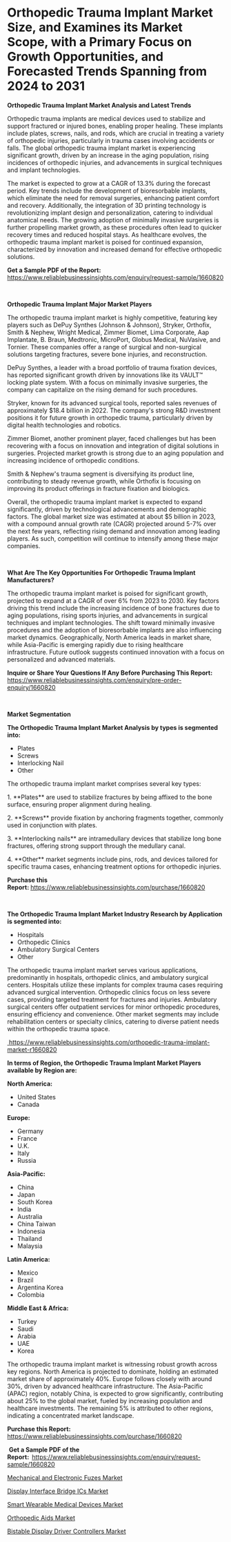 <p><h1>Orthopedic Trauma Implant Market Size, and Examines its Market Scope, with a Primary Focus on Growth Opportunities, and Forecasted Trends Spanning from 2024 to 2031</h1></p><p><strong>Orthopedic Trauma Implant Market Analysis and Latest Trends</strong></p>
<p><p>Orthopedic trauma implants are medical devices used to stabilize and support fractured or injured bones, enabling proper healing. These implants include plates, screws, nails, and rods, which are crucial in treating a variety of orthopedic injuries, particularly in trauma cases involving accidents or falls. The global orthopedic trauma implant market is experiencing significant growth, driven by an increase in the aging population, rising incidences of orthopedic injuries, and advancements in surgical techniques and implant technologies.</p><p>The market is expected to grow at a CAGR of 13.3% during the forecast period. Key trends include the development of bioresorbable implants, which eliminate the need for removal surgeries, enhancing patient comfort and recovery. Additionally, the integration of 3D printing technology is revolutionizing implant design and personalization, catering to individual anatomical needs. The growing adoption of minimally invasive surgeries is further propelling market growth, as these procedures often lead to quicker recovery times and reduced hospital stays. As healthcare evolves, the orthopedic trauma implant market is poised for continued expansion, characterized by innovation and increased demand for effective orthopedic solutions.</p></p>
<p><strong>Get a Sample PDF of the Report:&nbsp;</strong> <a href="https://www.reliablebusinessinsights.com/enquiry/request-sample/1660820?utm_campaign=1119&utm_medium=2&utm_source=Github&utm_content=ia&utm_term=26102024&utm_id=orthopedic-trauma-implant">https://www.reliablebusinessinsights.com/enquiry/request-sample/1660820</a></p>
<p>&nbsp;</p>
<p><strong>Orthopedic Trauma Implant Major Market Players</strong></p>
<p><p>The orthopedic trauma implant market is highly competitive, featuring key players such as DePuy Synthes (Johnson & Johnson), Stryker, Orthofix, Smith & Nephew, Wright Medical, Zimmer Biomet, Lima Corporate, Aap Implantate, B. Braun, Medtronic, MicroPort, Globus Medical, NuVasive, and Tornier. These companies offer a range of surgical and non-surgical solutions targeting fractures, severe bone injuries, and reconstruction.</p><p>DePuy Synthes, a leader with a broad portfolio of trauma fixation devices, has reported significant growth driven by innovations like its VAULT™ locking plate system. With a focus on minimally invasive surgeries, the company can capitalize on the rising demand for such procedures.</p><p>Stryker, known for its advanced surgical tools, reported sales revenues of approximately $18.4 billion in 2022. The company's strong R&D investment positions it for future growth in orthopedic trauma, particularly driven by digital health technologies and robotics.</p><p>Zimmer Biomet, another prominent player, faced challenges but has been recovering with a focus on innovation and integration of digital solutions in surgeries. Projected market growth is strong due to an aging population and increasing incidence of orthopedic conditions.</p><p>Smith & Nephew's trauma segment is diversifying its product line, contributing to steady revenue growth, while Orthofix is focusing on improving its product offerings in fracture fixation and biologics. </p><p>Overall, the orthopedic trauma implant market is expected to expand significantly, driven by technological advancements and demographic factors. The global market size was estimated at about $5 billion in 2023, with a compound annual growth rate (CAGR) projected around 5-7% over the next few years, reflecting rising demand and innovation among leading players. As such, competition will continue to intensify among these major companies.</p></p>
<p>&nbsp;</p>
<p><strong>What Are The Key Opportunities For Orthopedic Trauma Implant Manufacturers?</strong></p>
<p><p>The orthopedic trauma implant market is poised for significant growth, projected to expand at a CAGR of over 6% from 2023 to 2030. Key factors driving this trend include the increasing incidence of bone fractures due to aging populations, rising sports injuries, and advancements in surgical techniques and implant technologies. The shift toward minimally invasive procedures and the adoption of bioresorbable implants are also influencing market dynamics. Geographically, North America leads in market share, while Asia-Pacific is emerging rapidly due to rising healthcare infrastructure. Future outlook suggests continued innovation with a focus on personalized and advanced materials.</p></p>
<p><strong>Inquire or Share Your Questions If Any Before Purchasing This Report:</strong> <a href="https://www.reliablebusinessinsights.com/enquiry/pre-order-enquiry/1660820?utm_campaign=1119&utm_medium=2&utm_source=Github&utm_content=ia&utm_term=26102024&utm_id=orthopedic-trauma-implant">https://www.reliablebusinessinsights.com/enquiry/pre-order-enquiry/1660820</a></p>
<p>&nbsp;</p>
<p><strong>Market Segmentation</strong></p>
<p><strong>The Orthopedic Trauma Implant Market Analysis by types is segmented into:</strong></p>
<p><ul><li>Plates</li><li>Screws</li><li>Interlocking Nail</li><li>Other</li></ul></p>
<p><p>The orthopedic trauma implant market comprises several key types: </p><p>1. **Plates** are used to stabilize fractures by being affixed to the bone surface, ensuring proper alignment during healing. </p><p>2. **Screws** provide fixation by anchoring fragments together, commonly used in conjunction with plates. </p><p>3. **Interlocking nails** are intramedullary devices that stabilize long bone fractures, offering strong support through the medullary canal. </p><p>4. **Other** market segments include pins, rods, and devices tailored for specific trauma cases, enhancing treatment options for orthopedic injuries.</p></p>
<p><strong>Purchase this Report:&nbsp;</strong><a href="https://www.reliablebusinessinsights.com/purchase/1660820?utm_campaign=1119&utm_medium=2&utm_source=Github&utm_content=ia&utm_term=26102024&utm_id=orthopedic-trauma-implant">https://www.reliablebusinessinsights.com/purchase/1660820</a></p>
<p>&nbsp;</p>
<p><strong>The Orthopedic Trauma Implant Market Industry Research by Application is segmented into:</strong></p>
<p><ul><li>Hospitals</li><li>Orthopedic Clinics</li><li>Ambulatory Surgical Centers</li><li>Other</li></ul></p>
<p><p>The orthopedic trauma implant market serves various applications, predominantly in hospitals, orthopedic clinics, and ambulatory surgical centers. Hospitals utilize these implants for complex trauma cases requiring advanced surgical intervention. Orthopedic clinics focus on less severe cases, providing targeted treatment for fractures and injuries. Ambulatory surgical centers offer outpatient services for minor orthopedic procedures, ensuring efficiency and convenience. Other market segments may include rehabilitation centers or specialty clinics, catering to diverse patient needs within the orthopedic trauma space.</p></p>
<p><a href="https://www.reliablebusinessinsights.com/orthopedic-trauma-implant-market-r1660820?utm_campaign=1119&utm_medium=2&utm_source=Github&utm_content=ia&utm_term=26102024&utm_id=orthopedic-trauma-implant">&nbsp;https://www.reliablebusinessinsights.com/orthopedic-trauma-implant-market-r1660820</a></p>
<p><strong>In terms of Region, the Orthopedic Trauma Implant Market Players available by Region are:</strong></p>
<p>
    <p> <strong> North America: </strong>
        <ul>
            <li>United States</li>
            <li>Canada</li>
        </ul>
        </p> 
    <p> <strong> Europe: </strong>
        <ul>
            <li>Germany</li>
            <li>France</li>
            <li>U.K.</li>
            <li>Italy</li>
            <li>Russia</li>
        </ul>
        </p> 
    <p> <strong> Asia-Pacific: </strong>
        <ul>
            <li>China</li>
            <li>Japan</li>
            <li>South Korea</li>
            <li>India</li>
            <li>Australia</li>
            <li>China Taiwan</li>
            <li>Indonesia</li>
            <li>Thailand</li>
            <li>Malaysia</li>
        </ul>
        </p> 
    <p> <strong> Latin America: </strong>
        <ul>
            <li>Mexico</li>
            <li>Brazil</li>
            <li>Argentina Korea</li>
            <li>Colombia</li>
        </ul>
        </p> 
    <p> <strong> Middle East & Africa: </strong>
        <ul>
            <li>Turkey</li>
            <li>Saudi</li>
            <li>Arabia</li>
            <li>UAE</li>
            <li>Korea</li>
        </ul>
    </p>
    </p>
<p><p>The orthopedic trauma implant market is witnessing robust growth across key regions. North America is projected to dominate, holding an estimated market share of approximately 40%. Europe follows closely with around 30%, driven by advanced healthcare infrastructure. The Asia-Pacific (APAC) region, notably China, is expected to grow significantly, contributing about 25% to the global market, fueled by increasing population and healthcare investments. The remaining 5% is attributed to other regions, indicating a concentrated market landscape.</p></p>
<p><strong>Purchase this Report: </strong><a href="https://www.reliablebusinessinsights.com/purchase/1660820?utm_campaign=1119&utm_medium=2&utm_source=Github&utm_content=ia&utm_term=26102024&utm_id=orthopedic-trauma-implant">https://www.reliablebusinessinsights.com/purchase/1660820</a></p>
<p>&nbsp;<strong>Get a Sample PDF of the Report:&nbsp;&nbsp;</strong><a href="https://www.reliablebusinessinsights.com/enquiry/request-sample/1660820?utm_campaign=1119&utm_medium=2&utm_source=Github&utm_content=ia&utm_term=26102024&utm_id=orthopedic-trauma-implant">https://www.reliablebusinessinsights.com/enquiry/request-sample/1660820</a></p>
<p><strong></strong></p>
<p><p><a href="https://issuu.com/reportprime-2/docs/mechanical-and-electronic-fuzes-mar_43f589175a063a?utm_campaign=1119&utm_medium=2&utm_source=Github&utm_content=ia&utm_term=26102024&utm_id=orthopedic-trauma-implant">Mechanical and Electronic Fuzes Market</a></p><p><a href="https://github.com/fendtankandh/Market-Research-Report-List-1/blob/main/display-interface-bridge-ics-market.md?utm_campaign=1119&utm_medium=2&utm_source=Github&utm_content=ia&utm_term=26102024&utm_id=orthopedic-trauma-implant">Display Interface Bridge ICs Market</a></p><p><a href="https://www.linkedin.com/pulse/global-perspectives-smart-wearable-medical-devices-market-g4mwf?utm_campaign=1119&utm_medium=2&utm_source=Github&utm_content=ia&utm_term=26102024&utm_id=orthopedic-trauma-implant">Smart Wearable Medical Devices Market</a></p><p><a href="https://www.linkedin.com/pulse/strategic-forecast-orthopedic-aids-market-growth-trends-flqyf?utm_campaign=1119&utm_medium=2&utm_source=Github&utm_content=ia&utm_term=26102024&utm_id=orthopedic-trauma-implant">Orthopedic Aids Market</a></p><p><a href="https://github.com/catusaesianou/Market-Research-Report-List-1/blob/main/bistable-display-driver-controllers-market.md?utm_campaign=1119&utm_medium=2&utm_source=Github&utm_content=ia&utm_term=26102024&utm_id=orthopedic-trauma-implant">Bistable Display Driver Controllers Market</a></p></p>